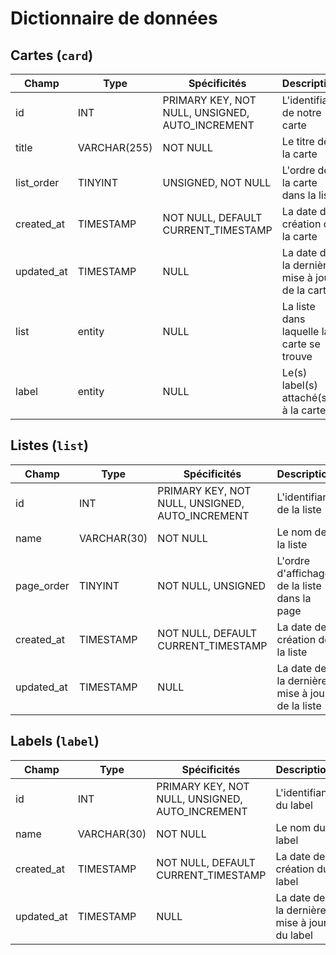 # Dictionnaire de données

## Cartes (`card`)

|Champ|Type|Spécificités|Description|
|-|-|-|-|
|id|INT|PRIMARY KEY, NOT NULL, UNSIGNED, AUTO_INCREMENT|L'identifiant de notre carte|
| title | VARCHAR(255) | NOT NULL |Le titre de la carte|
| list_order | TINYINT | UNSIGNED, NOT NULL |L'ordre de la carte dans la liste|
|created_at|TIMESTAMP|NOT NULL, DEFAULT CURRENT_TIMESTAMP|La date de création de la carte|
|updated_at|TIMESTAMP|NULL|La date de la dernière mise à jour de la carte|
|list|entity|NULL|La liste dans laquelle la carte se trouve|
|label|entity|NULL|Le(s) label(s) attaché(s) à la carte|

## Listes (`list`)

|Champ|Type|Spécificités|Description|
|-|-|-|-|
|id|INT|PRIMARY KEY, NOT NULL, UNSIGNED, AUTO_INCREMENT|L'identifiant de la liste|
| name | VARCHAR(30) | NOT NULL |Le nom de la liste|
| page_order | TINYINT | NOT NULL, UNSIGNED |L'ordre d'affichage de la liste dans la page|
|created_at|TIMESTAMP|NOT NULL, DEFAULT CURRENT_TIMESTAMP|La date de création de la liste|
|updated_at|TIMESTAMP|NULL|La date de la dernière mise à jour de la liste|

## Labels (`label`)

|Champ|Type|Spécificités|Description|
|-|-|-|-|
|id|INT|PRIMARY KEY, NOT NULL, UNSIGNED, AUTO_INCREMENT|L'identifiant du label|
| name | VARCHAR(30) | NOT NULL |Le nom du label|
|created_at|TIMESTAMP|NOT NULL, DEFAULT CURRENT_TIMESTAMP|La date de création du label|
|updated_at|TIMESTAMP|NULL|La date de la dernière mise à jour du label|